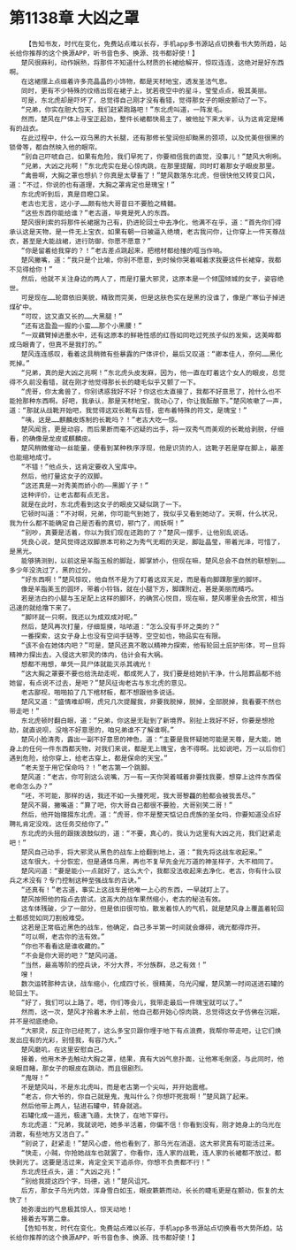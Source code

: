 # 第1138章 大凶之罩
        【告知书友，时代在变化，免费站点难以长存，手机app多书源站点切换看书大势所趋，站长给你推荐的这个换源APP，听书音色多、换源、找书都好使！】
       楚风很麻利，动作娴熟，将那件不知道什么材质的长裙给解开，惊叹连连，这绝对是好东西啊。
       在这裙摆上点缀着许多亮晶晶的小饰物，都是天材地宝，透发圣洁气息。
       同时，更有不少特殊的纹络出现在裙子上，犹若夜空中的星斗，莹莹点点，极其美丽。
       可是，东北虎却是吓坏了，总觉得自己刚才没有看错，觉得那女子的眼皮颤动了一下。
       “兄弟，你实在胆大包天，我们赶紧跑路吧！”东北虎叫道，一阵发毛。
       然而，楚风在尸体上寻宝正起劲，整件长裙都快易主了，被他扯下来大半，认为这肯定是稀有的战衣。
       在此过程中，什么一双乌黑的大长腿，还有那修长莹润但却黝黑的颈项，以及优美但很黑的锁骨等，都自然映入他的眼帘。
       “别自己吓唬自己，如果有危险，我们早死了，你要相信我的直觉，没事儿！”楚风大咧咧。
       “兄弟，大凶之兆啊！”东北虎实在是心惊肉跳，在那里提醒，同时盯着那女子眼皮那里。
       “禽兽啊，大胸之罩也想扒？你真是太孽畜了！”楚风数落东北虎，但很快他又转变口风，道：“不过，你说的也有道理，大胸之罩肯定也是瑰宝！”
       东北虎听到后，真是目瞪口呆。
       老古也无言，这小子……颇有他大哥昔日不要脸之精髓。
       “这些东西你能给谁？”老古道，毕竟是死人的东西。
       楚风很利索的将那件长裙据为己有，扔进轮回土中去净化，他满不在乎，道：“首先你们得承认这是天物，是一件无上宝衣，如果有朝一日被逼入绝境，老古我问你，让你穿上一件天尊战衣，甚至是大能战裙，进行防御，你愿不愿意？”
       “你是留着给我穿的？！”老古差点跳起来，把棺材都给撞的哐当作响。
       楚风撇嘴，道：“我只是个比喻，你别不愿意，到时候你哭着喊着求我要这件长裙穿，我都不见得给你！”
       然后，他就不关注身边的两人了，而是打量大邪灵，这原本是一个倾国倾城的女子，姿容绝世。
       可是现在……轮廓依旧美貌，精致而完美，但是这肤色实在是黑的没谁了，像是广寒仙子掉进煤矿中。
       “可叹，这又直又长的……大黑腿！”
       “还有这盈盈一握的小蛮……那个小黑腰！”
       “一双藕臂掉进墨水中，还有这原本的鲜艳性感的红唇如同吃过死孩子似的发紫，这美眸都成乌眼青了，但真不是我打的。”
       楚风连连感叹，看着这具稍微有些暴露的尸体评价，最后又叹道：“卿本佳人，奈何……黑化死掉。”
       “兄弟，真的是大凶之兆啊！”东北虎头皮发麻，因为，他一直在盯着这个女人的眼皮，总觉得不久前没看错，就在刚才他觉得那长长的睫毛似乎又颤了一下。
       “虎哥，你太禽兽了，你别诱惑我好不好？你这也太直接了，我都不好意思了，抢什么也不能抢那种东西啊。好吧，我承认，那是天材地宝，我动心了，你让我酝酿下。”楚风咳嗽了一声，道：“那就从战靴开始吧，我觉得这双长靴有古怪，密布着特殊的符文，是瑰宝！”
       “咦，这是……麒麟皮炼制的长靴吗？！”老古大吃一惊。
       楚风闻言，更是动容，而后果断而毫不迟疑的出手，将一双秀气而美观的长靴给剥脱，仔细看，的确像是龙皮或麒麟皮。
       楚风稍微催动一丝能量，便看到某种秩序浮现，他是识货的人，这靴子若是穿在脚上，最差也能缩地成寸。
       “不错！”他点头，这肯定要收入宝库中。
       然后，他打量这女子的双脚。
       “这还真是一对秀美而娇小的——黑脚丫子！”
       这种评价，让老古都有点无言。
       就是在此时，东北虎看到这女子的眼皮又疑似跳了一下。
       它顿时叫道：“不对啊，兄弟，你可能气到她了，我似乎又看到她动了。天啊，什么状况，我为什么都不能确定自己是否看的真切，邪门了，闹妖啊！”
       “别吵，真要是活着，你以为我们现在还跑的了？”楚风一摆手，让他别乱说话。
       凭良心说，楚风觉得这双脚原本可称之为秀气无暇的天足，脚趾晶莹，带着光泽，可惜了，是黑光。
       能够猜测到，以前这是羊脂玉般的脚趾，脚掌娇小，但现在嘛，楚风总会不自然的联想到……多少年没洗过了，黑的过分。
       “好东西啊！”楚风惊叹，他自然不是为了盯着这双天足，而是看向脚踝那里的脚环。
       像是羊脂美玉的圆环，带着小铃铛，就在小腿下方，脚踝附近，甚是美丽而精巧。
       若是洁白的小腿与玉足配上这样的脚环，的确赏心悦目，现在嘛，楚风哪里会去欣赏，相当迅速的就给撸下来了。
       “脚环就一只啊，我还以为成双成对呢。”
       然后，楚风再次打量，仔细踅摸，咕哝道：“怎么没有手环之类的？”
       一番探索，这女子身上也没有空间手链等，空空如也，物品实在有限。
       “该不会在她体内吧？”可是，楚风还真不敢以精神力探索，他有轮回土庇护形体，可一旦将精神力探出去，入侵这大邪灵的体内，估计会有大祸。
       想都不用想，单凭一具尸体就能灭杀其魂光！
       “这大胸之罩要不要也给洗劫走呢，都成死人了，我们要是给她扒干净，什么陪葬品都不给她留，有点说不过去，是吧？”楚风征询老古与东北虎的意见。
       老古鄙视，啪啪拍了几下棺材板，都不想跟他多说话。
       楚风又道：“盛情难却啊，虎兄几次提醒我，非要我脱掉，脱掉，全部脱掉，我看要不然也带走吧！”
       东北虎顿时翻白眼，道：“兄弟，你这是无耻到了新境界。别扯上我好不好，你要是想抢劫，就直说呗，没啥不好意思的，咱兄弟谁不了解谁啊。”
       楚风小脸清秀，露出一副不好意思的神色，道：“主要是我怀疑她可能是天尊，是大能，她身上的任何一件东西都天物，对我们来说，都是无上瑰宝，舍不得啊。比如说吧，万一以后你们遇到危险，给你穿上，给老古穿上，都是保命的天宝。”
       “老夫至于用它保命吗？！”老古第一个跳脚。
       楚风道：“老古，你可别这么说嘴，万一有一天你哭着喊着非要找我要，想穿上这件东西保老命怎么办？”
       “呸，不可能，那样的话，我还不如一头撞死呢，我大哥黎龘的脸都会被我丢尽。”
       楚风不屑，撇嘴道：“算了吧，你大哥自己都很不要脸，大哥别笑二哥！”
       然后，他开始撺掇东北虎，道：“虎哥，你不是整天惦记白虎族的圣女吗，你要知道没点好聘礼肯定没戏，这任务交给你了。”
       东北虎的头摇的跟拨浪鼓似的，道：“不要，真心的，我认为这里有大凶之兆，我们赶紧走吧！”
       楚风自己动手，将大邪灵从黑色的战车上给翻到地上，道：“我先将这战车收起来。”
       这车很大，十分恢宏，但是通体乌黑，再也不复早先金光万道的神圣样子，大不相同了。
       楚风问道：“要是能小一点就好了，这么大个，我都没法收起来去净化，老古，你有什么驭兵之术没有？专门控制这种至强战车的古诀。”
       “还真有！”老古道，事实上这战车是他唯一上心的东西，一早就盯上了。
       楚风按照他的指点去尝试，这高大的战车果然缩小，老古的秘法有效。
       这车体残破，少了一部分，但是依旧很可怕，散发着惊人的气机，就是楚风身上覆盖着轮回土都感觉如同刀割般难受。
       这若是正常临近黑色的战车，他确定，自己多半第一时间就会爆碎，魂光都得炸开。
       “可以啊，老古你的法有效。”
       “你也不看看这是谁收藏的。”
       “不会是你大哥的吧？”楚风问道。
       “当然，最高等阶的控兵诀，不分大界，不分族群，总之有效！”
       嗖！
       数次运转那种古诀，战车缩小，化成四寸长，很精美，乌光闪耀，楚风第一时间送进石罐的轮回土下。
       “好了，我们可以上路了。嗯，你们等会儿，我带走最后一件瑰宝就可以了。”
       然而，这一次，楚风才拎着木矛上前，他自己都开始心惊肉跳，总觉得这女子仿佛在沉眠，并不是彻底绝命。
       “大邪灵，反正你已经死了，这么多宝贝跟你埋于地下有点浪费，我帮你带走吧，让它们焕发出应有的光彩，别怪我，有容乃大。”
       楚风磨叽，在这里安慰自己。
       接着，他用木矛去触动大胸之罩，结果，真有大凶气息扑面，让他寒毛倒竖，与此同时，他亲眼目睹，那女子的眼皮在跳动，而且很剧烈。
       “鬼呀！”
       不是楚风叫，不是东北虎叫，而是老古第一个尖叫，并开始震棺。
       “老古，你大爷的，你自己就是鬼，鬼叫什么？你想吓死我啊！”楚风跳了起来。
       然后他带上两人，钻进石罐中，转身就逃。
       石罐化成一道光，极速飞遁，太快了，在地下穿行。
       东北虎道：“兄弟，我就说吧，她多半活着，你偏不信！你看到没有，刚才她身上的乌光在消散，有些地方又洁白了。”
       “别说了，赶紧走！”楚风心虚，他也看到了，那乌光在消退，这大邪灵真有可能活过来。
       “快走，小贼，你抢她战车也就罢了，你看你，连人家的战靴，连人家的长裙都不放过，都快剥光了。这要是活过来，肯定全天下追杀你，你想不负责都不行！”
       东北虎狂点头，道：“大凶之兆！”
       “别给我提这四个字，玛德，逃！”楚风诅咒。
       后方，那女子乌光内敛，浑身雪白如玉，眼皮簌簌而动，长长的睫毛更是在颤动，恢复的太快了！
       她弥漫出的气息极其惊人，惊天动地！
       接着去写第二章。
       【告知书友，时代在变化，免费站点难以长存，手机app多书源站点切换看书大势所趋，站长给你推荐的这个换源APP，听书音色多、换源、找书都好使！】